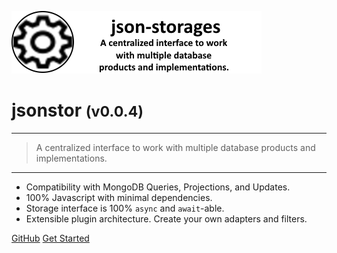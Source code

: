 <!-- _coverpage.md -->

![logo](media/jsonstor-banner-large.png)

# jsonstor <small>(v0.0.4)</small>

<hr>

> A centralized interface to work with multiple database products and implementations.

<hr>

- Compatibility with MongoDB Queries, Projections, and Updates.
- 100% Javascript with minimal dependencies.
- Storage interface is 100% `async` and `await`-able.
- Extensible plugin architecture. Create your own adapters and filters.
<!-- - Single minified file (<25k) deployment for web. -->

[GitHub](https://github.com/liquicode/jsonstor)
[Get Started](external/readme.md)


<!-- background image -->
<!-- ![]() -->

<!-- background color -->
<!-- ![color](#cceeff) -->
<!-- ![color](#2980B9) -->
